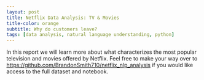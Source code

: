 ```yaml
---
layout: post
title: Netflix Data Analysis: TV & Movies
title-color: orange
subtitle: Why do customers leave?
tags: [data analysis, natural language understanding, python]
---
```


In this report we will learn more about what characterizes the most popular television and movies offered by Netflix.
Feel free to make your way over to https://github.com/BrandonSmith710/netflix_nlp_analysis if you would like access to the full dataset and notebook.

